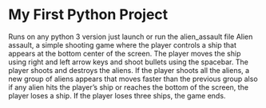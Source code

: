 # My First Python Project

Runs on any  python 3 version
just launch or run the alien_assault file
 Alien assault, a simple shooting game where the player controls a ship that appears at
the bottom center of the screen. The player  moves the ship
 using right and left arrow keys and shoot bullets using the
spacebar. The player shoots and destroys the aliens. 
If the player shoots all the aliens, a new group of aliens
appears that moves faster than the previous group also if any alien hits
the player’s ship or reaches the bottom of the screen, the player
loses a ship. If the player loses three ships, the game ends.







